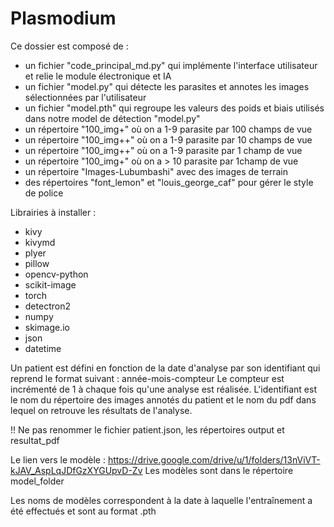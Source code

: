 # Plasmodium
Ce dossier est composé de :

 - un fichier "code_principal_md.py" qui implémente l'interface utilisateur et relie le module électronique et IA
 - un fichier "model.py" qui détecte les parasites et annotes les images sélectionnées par l'utilisateur
 - un fichier "model.pth" qui regroupe les valeurs des poids et biais utilisés dans notre model de détection "model.py"
 - un répertoire "100_img+" où on a 1-9 parasite par 100 champs de vue
 - un répertoire "100_img++" où on a 1-9 parasite par 10 champs de vue
 - un répertoire "100_img++" où on a 1-9 parasite par 1 champ de vue
 - un répertoire "100_img+" où on a > 10 parasite par 1champ de vue
 - un répertoire "Images-Lubumbashi" avec des images de terrain
 - des répertoires "font_lemon" et "louis_george_caf" pour gérer le style de police

Librairies à installer : 

 - kivy 
 - kivymd
 - plyer 
 - pillow 
 - opencv-python
 - scikit-image 
 - torch 
 - detectron2
 - numpy
 - skimage.io
 - json
 - datetime


Un patient est défini en fonction de la date d'analyse par son identifiant qui reprend le format suivant : année-mois-compteur
Le compteur est incrémenté de 1 à chaque fois qu'une analyse est réalisée. 
L'identifiant est le nom du répertoire des images annotés du patient et le nom du pdf dans lequel on retrouve les résultats de l'analyse.

!! Ne pas renommer le fichier patient.json, les répertoires output et resultat_pdf


Le lien vers le modèle : https://drive.google.com/drive/u/1/folders/13nViVT-kJAV_AspLqJDfGzXYGUpvD-Zv
Les modèles sont dans le répertoire model_folder

Les noms de modèles correspondent à la date à laquelle l'entraînement a été effectués et sont au format .pth
